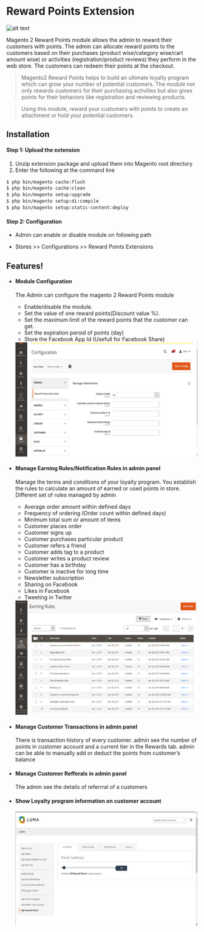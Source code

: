 # Reward Points Extension
![alt text](http://www.cardexpert.in/wp-content/uploads/2015/07/credit_card_reward_points-cashback.png)

Magento 2 Reward Points module allows the admin to reward their customers with points. The admin can allocate reward points to the customers based on their purchases (product wise/category wise/cart amount wise) or activities (registration/product reviews) they perform in the web store. The customers can redeem their points at the checkout.


> Magento2 Reward Points helps to build an ultimate loyalty program which can grow your number of potential customers. The module not only rewards customers for their purchasing activities but also gives points for their behaviors like registration and reviewing products.

> Using this module, reward your customers with points to create an attachment or hold your potential customers.


## Installation
#### Step 1: Upload the extension

1) Unzip extension package and upload them into Magento root directory
2) Enter the following at the command line

```sh
$ php bin/magento cache:flush
$ php bin/magento cache:clean
$ php bin/magento setup:upgrade
$ php bin/magento setup:di:compile
$ php bin/magento setup:static-content:deploy

```
#### Step 2: Configuration

 - Admin can enable or disable module on following path
 
 - Stores >> Configurations >> Reward Points Extensions

## Features!

- #### Module Configuration

  The Admin can configure the magento 2 Reward Points module 
  * Enable/disable the module.
  * Set the value of one reward points(Discount value %).
  * Set the maximum limit of the reward points that the customer can get.
  * Set the expiration peroid of points (day)
  * Store the Facebook App Id (Usefull for Facebook Share)
  
   <img src="https://github.com/nishadjadhav/Reward_img/blob/master/configurations.png" height="300" width="650">
 
 - #### Manage Earning Rules/Notification Rules in admin panel
   Manage the terms and conditions of your loyalty program. You establish the rules to calculate an amount of earned or used points in store.
   Different set of rules managed by admin
    * Average order amount within defined days
    * Frequency of ordering (Order count within defined days)
    * Minimum total sum or amount of items
    * Customer places order
    * Customer signs up
    * Customer purchases particular product
    * Customer refers a friend
    * Customer adds tag to a product
    * Customer writes a product review
    * Customer has a birthday
    * Customer is inactive for long time
    * Newsletter subscription
    * Sharing on Facebook
    * Likes in Facebook
    * Tweeting in Twitter

   <img src="https://github.com/nishadjadhav/Reward_img/blob/master/admin_rule.png" height="300" width="650">

  - #### Manage Customer Transactions in admin panel
     There is transaction history of every customer. admin see the number of points in customer account and a current tier in the Rewards tab. admin can be able to manually add or deduct the points from customer’s balance
     
 - #### Manage Customer Refferals in admin panel
     The admin see the details of referrral of a customers
     
 - #### Show Loyalty program information on customer account
 
   <img src="https://github.com/nishadjadhav/Reward_img/blob/master/customer_pt.png" height="300" width="650">
 

     
     
